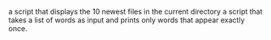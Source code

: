 a script that displays the 10 newest files in the current directory
a script that takes a list of words as input and prints only words that appear exactly once.
